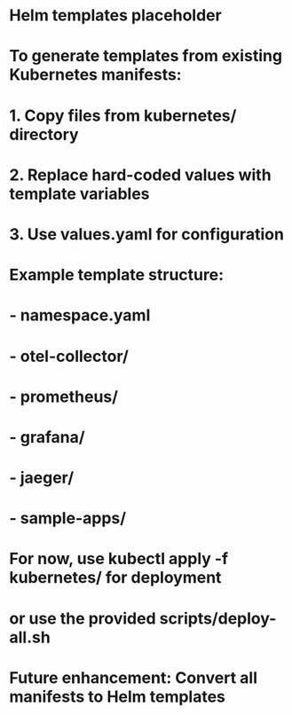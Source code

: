 # Helm templates placeholder
# 
# To generate templates from existing Kubernetes manifests:
# 1. Copy files from kubernetes/ directory
# 2. Replace hard-coded values with template variables
# 3. Use values.yaml for configuration
#
# Example template structure:
# - namespace.yaml
# - otel-collector/
# - prometheus/
# - grafana/
# - jaeger/
# - sample-apps/
#
# For now, use kubectl apply -f kubernetes/ for deployment
# or use the provided scripts/deploy-all.sh
#
# Future enhancement: Convert all manifests to Helm templates
